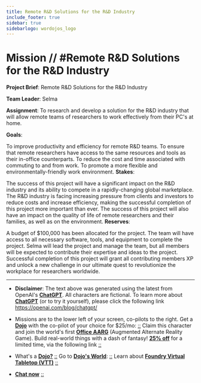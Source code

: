 ```yaml
---
title: Remote R&D Solutions for the R&D Industry
include_footer: true
sidebar: true
sidebarlogo: wordojos_logo
---
```

# Mission // #Remote R&D Solutions for the R&D Industry

**Project Brief**: Remote R&D Solutions for the R&D Industry

**Team Leader**: Selma

**Assignment**: To research and develop a solution for the R&D industry that will allow remote teams of researchers to work effectively from their PC's at home.

**Goals**:

To improve productivity and efficiency for remote R&D teams.
To ensure that remote researchers have access to the same resources and tools as their in-office counterparts.
To reduce the cost and time associated with commuting to and from work.
To promote a more flexible and environmentally-friendly work environment.
**Stakes**:

The success of this project will have a significant impact on the R&D industry and its ability to compete in a rapidly-changing global marketplace.
The R&D industry is facing increasing pressure from clients and investors to reduce costs and increase efficiency, making the successful completion of this project more important than ever.
The success of this project will also have an impact on the quality of life of remote researchers and their families, as well as on the environment.
**Reserves**:

A budget of $100,000 has been allocated for the project.
The team will have access to all necessary software, tools, and equipment to complete the project.
Selma will lead the project and manage the team, but all members will be expected to contribute their expertise and ideas to the project.
Successful completion of this project will grant all contributing members XP and unlock a new challenge in our ultimate quest to revolutionize the workplace for researchers worldwide.

---

* **Disclaimer**: The text above was generated using the latest from OpenAI's [**ChatGPT**](https://openai.com/blog/chatgpt/).  All characters are fictional.  To learn more about [**ChatGPT**](https://openai.com/blog/chatgpt/) (or to try it yourself), please click the following link https://openai.com/blog/chatgpt/

* Missions are to the lower left of your screen, co-pilots to the right. Get a [**Dojo**](https://workmates.live/marketplace) with the co-pilot of your choice for $25/mo: [::](https://workmates.live/marketplace)  Claim this character and join the world's first [**Office AARG**](https://dojos.world) (Augmented Alternate Reality Game). Build real-world things with a dash of fantasy! [**25% off**](https://blog.workmates.live/deal-on-a-dojo) for a limited time, via the following link [::](https://blog.workmates.live/deal-on-a-dojo) 

* What's a [**Dojo?**](https://workdojos.com) [::](https://workdojos.com)  Go to [**Dojo's World**](https://dojos.world): [::](https://dojos.world)  Learn about [**Foundry Virtual Tabletop (VTT)**](https://foundryvtt.com) [::](https://foundryvtt.com/)

* [**Chat now**](https://chat.workmates.live/channel/support) [::](https://chat.workmates.live/channel/support)
